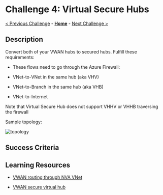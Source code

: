 # Challenge 4: Virtual Secure Hubs

[< Previous Challenge](./03-isolated_vnet.md) - **[Home](../README.md)** - [Next Challenge >](./05-nva.md)

## Description

Convert both of your VWAN hubs to secured hubs. Fulfill these requirements:

* These flows need to go through the Azure Firewall:

* VNet-to-VNet in the same hub (aka VHV)
* VNet-to-Branch in the same hub (aka VHB)
* VNet-to-Internet

Note that Virtual Secure Hub does not support VHHV or VHHB traversing the firewall

Sample topology:

![topology](pictures/vwan05.png)

## Success Criteria


## Learning Resources

* [VWAN routing through NVA VNet](https://docs.microsoft.com/azure/virtual-wan/scenario-route-through-nva)
- [VWAN secure virtual hub](https://docs.microsoft.com/azure/virtual-wan/scenario-route-between-vnets-firewall)